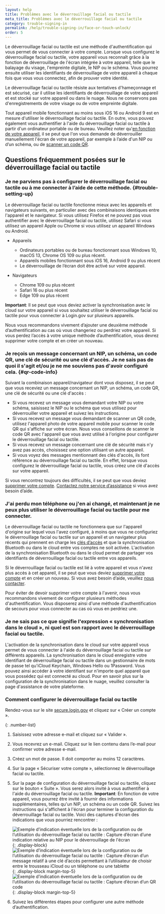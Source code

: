 ```yaml
---
layout: help  
title: Problèmes avec le déverrouillage facial ou tactile  
meta_title: Problèmes avec le déverrouillage facial ou tactile  
category: trouble-signing-in  
permalink: /help/trouble-signing-in/face-or-touch-unlock/
order: 5
---
```


Le déverrouillage facial ou tactile est une méthode d'authentification qui vous permet de vous connecter à votre compte. Lorsque vous configurez le déverrouillage facial ou tactile, votre appareil vous reconnaît grâce à la fonction de déverrouillage de l'écran intégrée à votre appareil, telle que le balayage du visage, l'empreinte digitale, le NIP ou le schéma. Vous pourrez ensuite utiliser les identifiants de déverrouillage de votre appareil à chaque fois que vous vous connectez, afin de prouver votre identité.

Le déverrouillage facial ou tactile résiste aux tentatives d'hameçonnage et est sécurisé, car il utilise les identifiants de déverrouillage de votre appareil et est stocké sur votre appareil ou dans le nuage. Nous ne conservons pas d'enregistrements de votre visage ou de votre empreinte digitale.

Tout appareil mobile fonctionnant au moins sous iOS 16 ou Android 9 est en mesure d'utiliser le déverrouillage facial ou tactile. En outre, vous pouvez également vous authentifier à l'aide du déverrouillage facial ou tactile à partir d'un ordinateur portable ou de bureau. Veuillez noter qu'[en fonction de votre appareil](#trouble-setting-up), il se peut que l'on vous demande de déverrouiller manuellement l'écran de votre appareil, par exemple à l’aide d'un NIP ou d’un schéma, ou de [scanner un code QR](#qr-code-info).

## Questions fréquemment posées sur le déverrouillage facial ou tactile

### Je ne parviens pas à configurer le déverrouillage facial ou tactile ou à me connecter à l’aide de cette méthode. {#trouble-setting-up}

Le déverrouillage facial ou tactile fonctionne mieux avec les appareils et navigateurs suivants, en particulier avec des combinaisons identiques entre l'appareil et le navigateur. Si vous utilisez Firefox et ne pouvez pas vous authentifier avec le déverrouillage facial ou tactile, utilisez Safari si vous utilisez un appareil Apple ou Chrome si vous utilisez un appareil Windows ou Android.

* Appareils
  * Ordinateurs portables ou de bureau fonctionnant sous Windows 10, macOS 13, Chrome OS 109 ou plus récent.
  * Appareils mobiles fonctionnant sous iOS 16, Android 9 ou plus récent
  * Le déverrouillage de l’écran doit être activé sur votre appareil.

* Navigateurs
  * Chrome 109 ou plus récent
  * Safari 16 ou plus récent
  * Edge 109 ou plus récent

**Important**: Il se peut que vous deviez activer la synchronisation avec le cloud sur votre appareil si vous souhaitez utiliser le déverrouillage facial ou tactile pour vous connecter à Login.gov sur plusieurs appareils.

Nous vous recommandons vivement d’ajouter une deuxième méthode d’authentification au cas où vous changeriez ou perdriez votre appareil. Si vous perdez l’accès à votre unique méthode d’authentification, vous devrez supprimer votre compte et en créer un nouveau.

### Je reçois un message concernant un NIP, un schéma, un code QR, une clé de sécurité ou une clé d'accès. Je ne sais pas de quoi il s'agit et/ou je ne me souviens pas d'avoir configuré cela. {#qr-code-info}

Suivant la combinaison appareil/navigateur dont vous disposez, il se peut que vous receviez un message concernant un NIP, un schéma, un code QR, une clé de sécurité ou une clé d'accès :

* Si vous recevez un message vous demandant votre NIP ou votre schéma, saisissez le NIP ou le schéma que vous utilisez pour déverrouiller votre appareil et suivez les instructions.
* Si vous recevez un message vous demandant de scanner un QR code, utilisez l'appareil photo de votre appareil mobile pour scanner le code QR qui s'affiche sur votre écran. Nous vous conseillons de scanner le code QR avec l'appareil que vous avez utilisé à l'origine pour configurer le déverrouillage facial ou tactile.
* Si vous recevez un message concernant une clé de sécurité mais n'y avez pas accès, choisissez une option utilisant un autre appareil.
* Si vous voyez des messages mentionnant des clés d'accès, ils font référence au déverrouillage facial ou tactile. En effet, lorsque vous configurez le déverrouillage facial ou tactile, vous créez une clé d'accès sur votre appareil.

Si vous rencontrez toujours des difficultés, il se peut que vous deviez [supprimer votre compte](/en/help/manage-your-account/delete-your-account/). [Contactez notre service d’assistance](/en/contact/) si vous avez besoin d’aide.

### J'ai perdu mon téléphone ou j'en ai changé, et maintenant je ne peux plus utiliser le déverrouillage facial ou tactile pour me connecter.

Le déverrouillage facial ou tactile ne fonctionnera que sur l'appareil d'origine sur lequel vous l'avez configuré, à moins que vous ne configuriez le déverrouillage facial ou tactile sur un appareil et un navigateur plus récents qui prennent en charge les [clés d’accès](https://fidoalliance.org/passkeys/) et que la synchronisation Bluetooth ou dans le cloud entre vos comptes ne soit activée. L'activation de la synchronisation Bluetooth ou dans le cloud permet de partager vos identifiants de déverrouillage facial ou tactile entre vos appareils.

Si le déverrouillage facial ou tactile est lié à votre appareil et vous n'avez plus accès à cet appareil, il se peut que vous deviez [supprimer votre compte](/en/help/manage-your-account/delete-your-account/) et en créer un nouveau. Si vous avez besoin d’aide, veuillez [nous contacter](/en/contact/).

Pour éviter de devoir supprimer votre compte à l'avenir, nous vous recommandons vivement de configurer plusieurs méthodes d'authentification. Vous disposerez ainsi d'une méthode d'authentification de secours pour vous connecter au cas où vous en perdriez une.

### Je ne sais pas ce que signifie l'expression « synchronisation dans le cloud », ni quel est son rapport avec le déverrouillage facial ou tactile.

L'activation de la synchronisation dans le cloud sur votre appareil vous permet de vous connecter à l'aide du déverrouillage facial ou tactile sur différents appareils. La synchronisation dans le cloud enregistre votre identifiant de déverrouillage facial ou tactile dans un gestionnaire de mots de passe tel qu'iCloud Keychain, Windows Hello ou 1Password. Vous pouvez ainsi accéder à votre identifiant sur n'importe quel appareil que vous possédez qui est connecté au cloud. Pour en savoir plus sur la configuration de la synchronisation dans le nuage, veuillez consulter la page d'assistance de votre plateforme.

### Comment configurer le déverrouillage facial ou tactile

Rendez-vous sur le site [secure.login.gov](https://secure.login.gov/) et cliquez sur « Créer un compte ».

{: .number-list}
1. Saisissez votre adresse e-mail et cliquez sur « Valider ».
2. Vous recevrez un e-mail. Cliquez sur le lien contenu dans l’e-mail pour confirmer votre adresse e-mail.
3. Créez un mot de passe. Il doit comporter au moins 12 caractères.
4. Sur la page « Sécuriser votre compte », sélectionnez le déverrouillage facial ou tactile.
5. Sur la page de configuration du déverrouillage facial ou tactile, cliquez sur le bouton « Suite ». Vous serez alors invité à vous authentifier à l'aide du déverrouillage facial ou tactile.
    **Important**: En fonction de votre appareil, vous pourrez être invité à fournir des informations supplémentaires, telles qu'un NIP, un schéma ou un code QR. Suivez les instructions qui s'affichent à l'écran pour terminer la configuration du déverrouillage facial ou tactile. Voici des captures d'écran des indications que vous pourriez rencontrer :
   
   ![Exemple d’indication éventuelle lors de la configuration ou de l’utilisation du déverrouillage facial ou tactile : Capture d’écran d’une indication relative au NIP pour le déverrouillage de l'écran](/assets/img/help/face-touch-unlock/android-screen-lock.png){: .display-block}
    ![Exemple d’indication éventuelle lors de la configuration ou de l’utilisation du déverrouillage facial ou tactile : Capture d’écran d’un message relatif à une clé d’accès permettant à l’utilisateur de choisir entre le trousseau iCloud ou un téléphone ou une tablette](/assets/img/help/face-touch-unlock/iphone-screen-lock.png){: .display-block margin-top-5}
    ![Exemple d’indication éventuelle lors de la configuration ou de l’utilisation du déverrouillage facial ou tactile : Capture d’écran d’un QR code](/assets/img/help/face-touch-unlock/passkey-screen-shot.png){: .display-block margin-top-5}
6. Suivez les différentes étapes pour configurer une autre méthode d’authentification.